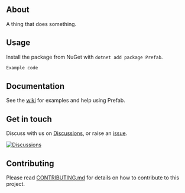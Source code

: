 ﻿## About

A thing that does something.

## Usage
Install the package from NuGet with `dotnet add package Prefab`.

```csharp
Example code
```

## Documentation
See the [wiki](https://github.com/(owner)/(repo)/wiki) for examples and help using Prefab.

## Get in touch
Discuss with us on [Discussions](https://github.com/(owner)/(repo)/discussions), or raise an [issue](https://github.com/(owner)/(repo)/issues).

[![Discussions](https://img.shields.io/badge/DISCUSS-ON%20GITHUB-yellow?style=for-the-badge)](https://github.com/(owner)/(repo)/discussions)

## Contributing
Please read [CONTRIBUTING.md](CONTRIBUTING.md) for details on how to contribute to this project.
